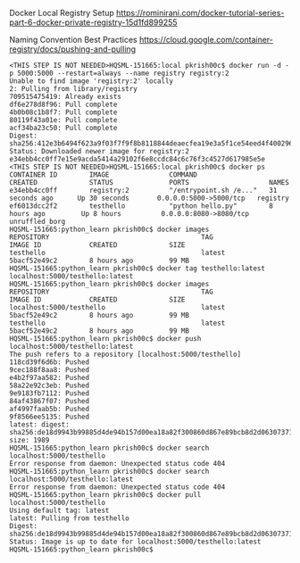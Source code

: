 Docker Local Registry Setup
https://rominirani.com/docker-tutorial-series-part-6-docker-private-registry-15d1fd899255

Naming Convention Best Practices
https://cloud.google.com/container-registry/docs/pushing-and-pulling

	<THIS STEP IS NOT NEEDED>HQSML-151665:local pkrish00c$ docker run -d -p 5000:5000 --restart=always --name registry registry:2
	Unable to find image 'registry:2' locally
	2: Pulling from library/registry
	709515475419: Already exists
	df6e278d8f96: Pull complete
	4b0b08c1b8f7: Pull complete
	80119f43a01e: Pull complete
	acf34ba23c50: Pull complete
	Digest: sha256:412e3b6494f623a9f03f7f9f8b8118844deaecfea19e3a5f1ce54eed4f400296
	Status: Downloaded newer image for registry:2
	e34ebb4cc0ff7e15e9acda5414a29102f6e8ccdc84c6c76f3c4527d617985e5e
	<THIS STEP IS NOT NEEDED>HQSML-151665:local pkrish00c$ docker ps
	CONTAINER ID        IMAGE               COMMAND                  CREATED             STATUS              PORTS                    NAMES
	e34ebb4cc0ff        registry:2          "/entrypoint.sh /e..."   31 seconds ago      Up 30 seconds       0.0.0.0:5000->5000/tcp   registry
	ef6013dcc2f2        testhello           "python hello.py"        8 hours ago         Up 8 hours          0.0.0.0:8080->8080/tcp   unruffled_borg
	HQSML-151665:python_learn pkrish00c$ docker images
	REPOSITORY                                      TAG                 IMAGE ID            CREATED             SIZE
	testhello                                       latest              5bacf52e49c2        8 hours ago         99 MB
	HQSML-151665:python_learn pkrish00c$ docker tag testhello:latest localhost:5000/testhello:latest
	HQSML-151665:python_learn pkrish00c$ docker images
	REPOSITORY                                      TAG                 IMAGE ID            CREATED             SIZE
	localhost:5000/testhello                        latest              5bacf52e49c2        8 hours ago         99 MB
	testhello                                       latest              5bacf52e49c2        8 hours ago         99 MB
	HQSML-151665:python_learn pkrish00c$ docker push localhost:5000/testhello:latest
	The push refers to a repository [localhost:5000/testhello]
	118cd39f6d6b: Pushed
	9cec188f8aa8: Pushed
	e4b2f97aa582: Pushed
	58a22e92c3eb: Pushed
	9e9183fb7112: Pushed
	84af43867f07: Pushed
	af4997faab5b: Pushed
	9f8566ee5135: Pushed
	latest: digest: sha256:de18d9943b99885d4de94b157d00ea18a82f300860d867e89bcb8d2d06307371 size: 1989
	HQSML-151665:python_learn pkrish00c$ docker search localhost:5000/testhello
	Error response from daemon: Unexpected status code 404
	HQSML-151665:python_learn pkrish00c$ docker search localhost:5000/testhello:latest
	Error response from daemon: Unexpected status code 404
	HQSML-151665:python_learn pkrish00c$ docker pull localhost:5000/testhello
	Using default tag: latest
	latest: Pulling from testhello
	Digest: sha256:de18d9943b99885d4de94b157d00ea18a82f300860d867e89bcb8d2d06307371
	Status: Image is up to date for localhost:5000/testhello:latest
	HQSML-151665:python_learn pkrish00c$

